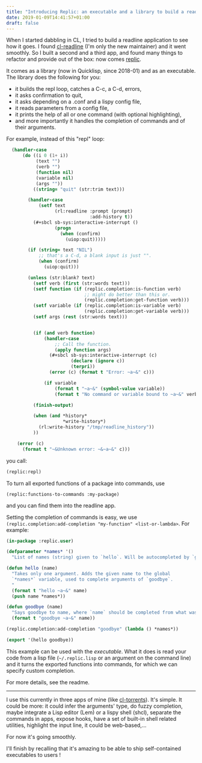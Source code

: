 ```yaml
---
title: "Introducing Replic: an executable and a library to build a readline app in no time"
date: 2019-01-09T14:41:57+01:00
draft: false
---
```


When I started dabbling in CL, I tried to build a readline application
to see how it goes. I found
[cl-readline](https://github.com/vindarel/cl-readline) (I'm only the
new maintainer) and it went smoothly. So I built a second and a third
app, and found many things to refactor and provide out of the box: now
comes [replic](https://github.com/vindarel/replic/).

It comes as a library (now in Quicklisp, since 2018-01) and as an
executable. The library does the following for you:

- it builds the repl loop, catches a C-c, a C-d, errors,
- it asks confirmation to quit,
- it asks depending on a .conf and a lispy config file,
- it reads parameters from a config file,
- it prints the help of all or one command (with optional highlighting),
- and more importantly it handles the completion of commands and of their arguments.

For example, instead of this "repl" loop:

~~~lisp
  (handler-case
      (do ((i 0 (1+ i))
           (text "")
           (verb "")
           (function nil)
           (variable nil)
           (args ""))
          ((string= "quit" (str:trim text)))

        (handler-case
            (setf text
                  (rl:readline :prompt (prompt)
                               :add-history t))
          (#+sbcl sb-sys:interactive-interrupt ()
                  (progn
                    (when (confirm)
                      (uiop:quit)))))

        (if (string= text "NIL")
            ;; that's a C-d, a blank input is just "".
            (when (confirm)
              (uiop:quit)))

        (unless (str:blank? text)
          (setf verb (first (str:words text)))
          (setf function (if (replic.completion:is-function verb)
                             ;; might do better than this or.
                             (replic.completion:get-function verb)))
          (setf variable (if (replic.completion:is-variable verb)
                             (replic.completion:get-variable verb)))
          (setf args (rest (str:words text)))


          (if (and verb function)
              (handler-case
                  ;; Call the function.
                  (apply function args)
                (#+sbcl sb-sys:interactive-interrupt (c)
                        (declare (ignore c))
                        (terpri))
                (error (c) (format t "Error: ~a~&" c)))

              (if variable
                  (format t "~a~&" (symbol-value variable))
                  (format t "No command or variable bound to ~a~&" verb)))

          (finish-output)

          (when (and *history*
                     *write-history*)
            (rl:write-history "/tmp/readline_history"))
          ))

    (error (c)
      (format t "~&Unknown error: ~&~a~&" c)))
~~~

you call:

~~~lisp
(replic:repl)
~~~

To turn all exported functions of a package into commands, use

    (replic:functions-to-commands :my-package)

and you can find them into the readline app.


Setting the completion of commands is easy, we use
`(replic.completion:add-completion "my-function" <list-or-lambda>`. For example:

~~~lisp
(in-package :replic.user)

(defparameter *names* '()
  "List of names (string) given to `hello`. Will be autocompleted by `goodbye`.")

(defun hello (name)
  "Takes only one argument. Adds the given name to the global
  `*names*` variable, used to complete arguments of `goodbye`.
  "
  (format t "hello ~a~&" name)
  (push name *names*))

(defun goodbye (name)
  "Says goodbye to name, where `name` should be completed from what was given to `hello`."
  (format t "goodbye ~a~&" name))

(replic.completion:add-completion "goodbye" (lambda () *names*))

(export '(hello goodbye))
~~~


This example can be used with the *executable*. What it does is read
your code from a lisp file (`~/.replic.lisp` or an argument on the
command line) and it turns the exported functions into commands, for
which we can specify custom completion.

For more details, see the readme.

---

I use this currently in three apps of mine (like
[cl-torrents](https://github.com/vindarel/cl-torrents)). It's
simple. It could be more: it could infer the arguments' type, do fuzzy
completion, maybe integrate a Lisp editor (Lem) or a lispy shell
(shcl), separate the commands in apps, expose hooks, have a set of
built-in shell related utilities, highlight the input line, it could
be web-based,…

For now it's going smoothly.

I'll finish by recalling that it's amazing to be able to ship
self-contained executables to users !
